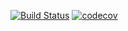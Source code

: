 
[![Build Status](https://travis-ci.com/light0x00/compiler-tools.svg?branch=master)](https://travis-ci.com/light0x00/compiler-tools)
[![codecov](https://codecov.io/gh/light0x00/compiler-tools/branch/master/graph/badge.svg)](https://codecov.io/gh/light0x00/compiler-tools)